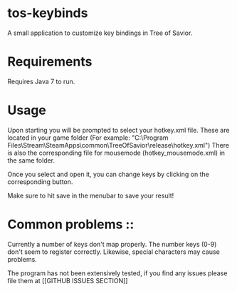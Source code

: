 # tos-keybinds
A small application to customize key bindings in Tree of Savior.

# Requirements
Requires Java 7 to run.


# Usage
Upon starting you will be prompted to select your hotkey.xml file. These are located in your game folder 
(For example: "C:\Program Files\Stream\SteamApps\common\TreeOfSavior\release\hotkey.xml")
There is also the corresponding file for mousemode (hotkey_mousemode.xml) in the same folder.

Once you select and open it, you can change keys by clicking on the corresponding button.

Make sure to hit save in the menubar to save your result!


# Common problems ::

Currently a number of keys don't map properly. The number keys (0-9) don't seem to register correctly. Likewise,
special characters may cause problems.

The program has not been extensively tested, if you find any issues please file them at [[GITHUB ISSUES SECTION]]

